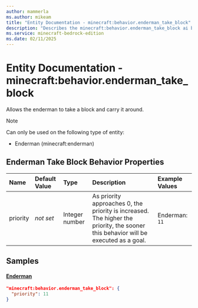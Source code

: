```yaml
---
author: mammerla
ms.author: mikeam
title: "Entity Documentation - minecraft:behavior.enderman_take_block"
description: "Describes the minecraft:behavior.enderman_take_block ai behavior component"
ms.service: minecraft-bedrock-edition
ms.date: 02/11/2025 
---
```


# Entity Documentation - minecraft:behavior.enderman_take_block

Allows the enderman to take a block and carry it around.

> [!Note]
> Can only be used on the following type of entity:
> 
> * Enderman (minecraft:enderman)
> 

## Enderman Take Block Behavior Properties

|Name       |Default Value |Type |Description |Example Values |
|:----------|:-------------|:----|:-----------|:------------- |
| priority | *not set* | Integer number | As priority approaches 0, the priority is increased. The higher the priority, the sooner this behavior will be executed as a goal. | Enderman: `11` | 

## Samples

#### [Enderman](https://github.com/Mojang/bedrock-samples/tree/preview/behavior_pack/entities/enderman.json)


```json
"minecraft:behavior.enderman_take_block": {
  "priority": 11
}
```
